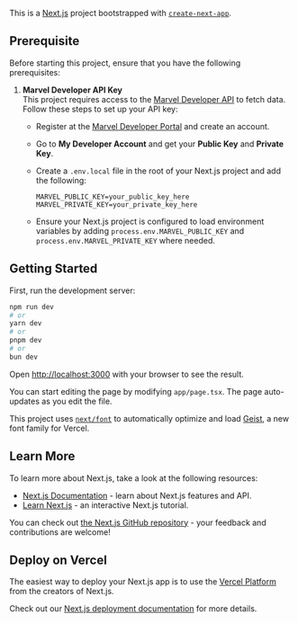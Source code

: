 This is a [Next.js](https://nextjs.org) project bootstrapped with [`create-next-app`](https://nextjs.org/docs/app/api-reference/cli/create-next-app).

## Prerequisite

Before starting this project, ensure that you have the following prerequisites:

1. **Marvel Developer API Key**  
   This project requires access to the [Marvel Developer API](https://developer.marvel.com/) to fetch data.  
   Follow these steps to set up your API key:

   - Register at the [Marvel Developer Portal](https://developer.marvel.com/) and create an account.
   - Go to **My Developer Account** and get your **Public Key** and **Private Key**.
   - Create a `.env.local` file in the root of your Next.js project and add the following:

     ```env
     MARVEL_PUBLIC_KEY=your_public_key_here
     MARVEL_PRIVATE_KEY=your_private_key_here
     ```

   - Ensure your Next.js project is configured to load environment variables by adding `process.env.MARVEL_PUBLIC_KEY` and `process.env.MARVEL_PRIVATE_KEY` where needed.

## Getting Started

First, run the development server:

```bash
npm run dev
# or
yarn dev
# or
pnpm dev
# or
bun dev
```

Open [http://localhost:3000](http://localhost:3000) with your browser to see the result.

You can start editing the page by modifying `app/page.tsx`. The page auto-updates as you edit the file.

This project uses [`next/font`](https://nextjs.org/docs/app/building-your-application/optimizing/fonts) to automatically optimize and load [Geist](https://vercel.com/font), a new font family for Vercel.

## Learn More

To learn more about Next.js, take a look at the following resources:

- [Next.js Documentation](https://nextjs.org/docs) - learn about Next.js features and API.
- [Learn Next.js](https://nextjs.org/learn) - an interactive Next.js tutorial.

You can check out [the Next.js GitHub repository](https://github.com/vercel/next.js) - your feedback and contributions are welcome!

## Deploy on Vercel

The easiest way to deploy your Next.js app is to use the [Vercel Platform](https://vercel.com/new?utm_medium=default-template&filter=next.js&utm_source=create-next-app&utm_campaign=create-next-app-readme) from the creators of Next.js.

Check out our [Next.js deployment documentation](https://nextjs.org/docs/app/building-your-application/deploying) for more details.
